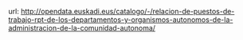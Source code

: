 url: http://opendata.euskadi.eus/catalogo/-/relacion-de-puestos-de-trabajo-rpt-de-los-departamentos-y-organismos-autonomos-de-la-administracion-de-la-comunidad-autonoma/ 